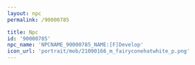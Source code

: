 ```yaml
---
layout: npc
permalink: /90000785

title: Npc
id: '90000785'
npc_name: 'NPCNAME_90000785_NAME:[F]Develop'
icon_url: 'portrait/mob/21090166_m_fairyconehatwhite_p.png'
---
```


